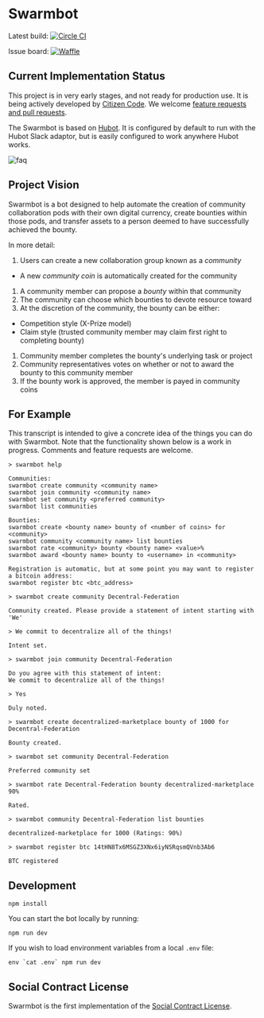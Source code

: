 # Swarmbot

Latest build: [![Circle CI](https://circleci.com/gh/citizencode/swarmbot/tree/master.svg?style=svg)](https://circleci.com/gh/citizencode/swarmbot/tree/master)

Issue board: [![Waffle](https://badge.waffle.io/citizencode/swarmbot.svg?label=ready&title=Ready)](http://waffle.io/citizencode/swarmbot)

## Current Implementation Status

This project is in very early stages, and not ready for production use.
It is being actively developed by [Citizen Code](http://citizencode.io/).
We welcome [feature requests and pull requests](https://github.com/citizencode/swarmbot/issues).

The Swarmbot is based on [Hubot](http://hubot.github.com).
It is configured by default to run with the Hubot Slack adaptor,
but is easily configured to work anywhere Hubot works.

![faq](https://cloud.githubusercontent.com/assets/589191/10590874/00e4781e-7668-11e5-92e8-af0738408ef9.png)

## Project Vision

Swarmbot is a bot designed to help automate the creation of community
collaboration pods with their own digital currency,
create bounties within those pods,
and transfer assets to a person deemed to have successfully achieved the bounty.

In more detail:

1. Users can create a new collaboration group known as a _community_
  - A new _community coin_ is automatically created for the community
1. A community member can propose a _bounty_ within that community
1. The community can choose which bounties to devote resource toward
1. At the discretion of the community, the bounty can be either:
  - Competition style (X-Prize model)
  - Claim style (trusted community member may claim first right to completing
    bounty)
1. Community member completes the bounty's underlying task or project
1. Community representatives votes on whether or not to award the bounty to this
   community member
1. If the bounty work is approved, the member is payed in community coins

## For Example

This transcript is intended to give a concrete idea of the things you can do with Swarmbot.  Note that the functionality shown below is a work in progress.  Comments and feature requests are welcome.

```
> swarmbot help

Communities:
swarmbot create community <community name>
swarmbot join community <community name>
swarmbot set community <preferred community>
swarmbot list communities

Bounties:
swarmbot create <bounty name> bounty of <number of coins> for <community>
swarmbot community <community name> list bounties
swarmbot rate <community> bounty <bounty name> <value>%
swarmbot award <bounty name> bounty to <username> in <community>

Registration is automatic, but at some point you may want to register a bitcoin address:
swarmbot register btc <btc_address>

> swarmbot create community Decentral-Federation

Community created. Please provide a statement of intent starting with 'We'

> We commit to decentralize all of the things!

Intent set.

> swarmbot join community Decentral-Federation

Do you agree with this statement of intent:  
We commit to decentralize all of the things!

> Yes

Duly noted.

> swarmbot create decentralized-marketplace bounty of 1000 for Decentral-Federation

Bounty created.

> swarmbot set community Decentral-Federation

Preferred community set

> swarmbot rate Decentral-Federation bounty decentralized-marketplace 90%

Rated.

> swarmbot community Decentral-Federation list bounties

decentralized-marketplace for 1000 (Ratings: 90%)

> swarmbot register btc 14tHN8Tx6MSGZ3XNx6iyNSRqsmQVnb3Ab6

BTC registered

```



## Development

    npm install

You can start the bot locally by running:

    npm run dev

If you wish to load environment variables from a local `.env` file:

    env `cat .env` npm run dev


## Social Contract License

Swarmbot is the first implementation of the [Social Contract License](https://github.com/fractastical/distributed-governance/blob/master/social_contract_license.md).
